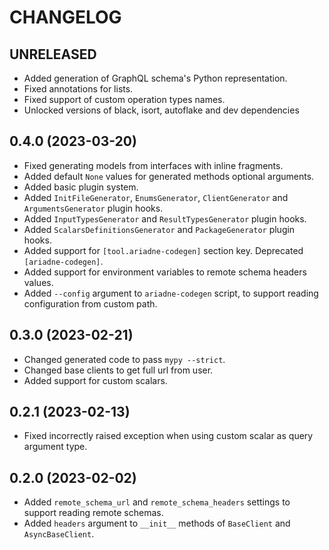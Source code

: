 # CHANGELOG

## UNRELEASED

- Added generation of GraphQL schema's Python representation.
- Fixed annotations for lists.
- Fixed support of custom operation types names.
- Unlocked versions of black, isort, autoflake and dev dependencies


## 0.4.0 (2023-03-20)

- Fixed generating models from interfaces with inline fragments.
- Added default `None` values for generated methods optional arguments.
- Added basic plugin system.
- Added `InitFileGenerator`, `EnumsGenerator`, `ClientGenerator` and `ArgumentsGenerator` plugin hooks.
- Added `InputTypesGenerator` and `ResultTypesGenerator` plugin hooks.
- Added `ScalarsDefinitionsGenerator` and `PackageGenerator` plugin hooks.
- Added support for `[tool.ariadne-codegen]` section key. Deprecated `[ariadne-codegen]`.
- Added support for environment variables to remote schema headers values.
- Added `--config` argument to `ariadne-codegen` script, to support reading configuration from custom path.


## 0.3.0 (2023-02-21)

- Changed generated code to pass `mypy --strict`.
- Changed base clients to get full url from user.
- Added support for custom scalars.


## 0.2.1 (2023-02-13)

- Fixed incorrectly raised exception when using custom scalar as query argument type.


## 0.2.0 (2023-02-02)

- Added `remote_schema_url` and `remote_schema_headers` settings to support reading remote schemas.
- Added `headers` argument to `__init__` methods of `BaseClient` and `AsyncBaseClient`.
